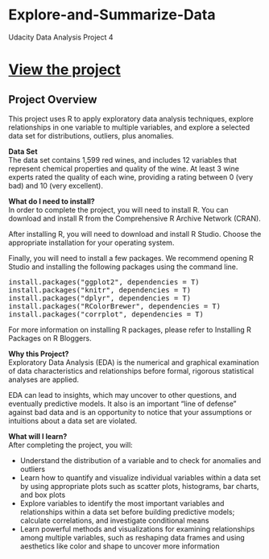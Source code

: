 # Explore-and-Summarize-Data
Udacity Data Analysis Project 4

# [View the project](http://travisgillespie.github.io/udacityProjects/redWine_exploreAndSummarizeData/Explore_and_Summarize_Data.html/)

## Project Overview
This project uses R to apply exploratory data analysis techniques, explore relationships in one variable to multiple variables, and explore a selected data set for distributions, outliers, plus anomalies.

**Data Set**<br>
The data set contains 1,599 red wines, and includes 12 variables that represent chemical properties and quality of the wine. At least 3 wine experts rated the quality of each wine, providing a rating between 0 (very bad) and 10 (very excellent).

**What do I need to install?**<br>
In order to complete the project, you will need to install R. You can download and install R from the Comprehensive R Archive Network (CRAN).

After installing R, you will need to download and install R Studio. Choose the appropriate installation for your operating system.

Finally, you will need to install a few packages. We recommend opening R Studio and installing the following packages using the command line.

<pre>
install.packages("ggplot2", dependencies = T)
install.packages("knitr", dependencies = T)
install.packages("dplyr", dependencies = T)
install.packages("RColorBrewer", dependencies = T)
install.packages("corrplot", dependencies = T)
</pre>

For more information on installing R packages, please refer to Installing R Packages on R Bloggers.

**Why this Project?**<br>
Exploratory Data Analysis (EDA) is the numerical and graphical examination of data characteristics and relationships before formal, rigorous statistical analyses are applied.

EDA can lead to insights, which may uncover to other questions, and eventually predictive models. It also is an important “line of defense” against bad data and is an opportunity to notice that your assumptions or intuitions about a data set are violated.

**What will I learn?**<br>
After completing the project, you will:
- Understand the distribution of a variable and to check for anomalies and outliers
- Learn how to quantify and visualize individual variables within a data set by using appropriate plots such as scatter plots, histograms, bar charts, and box plots
- Explore variables to identify the most important variables and relationships within a data set before building predictive models; calculate correlations, and investigate conditional means
- Learn powerful methods and visualizations for examining relationships among multiple variables, such as reshaping data frames and using aesthetics like color and shape to uncover more information
